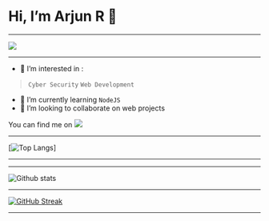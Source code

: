 # Hi, I’m **Arjun R** 👋
- - - - - - - - - - - - 
![](https://komarev.com/ghpvc/?username=arjunr50)
- - - - - - - - - - - - 
- 👀 I’m interested in :
> `Cyber Security`
> `Web Development`
- 🌱 I’m currently learning `NodeJS`
- 💞️ I’m looking to collaborate on web projects
<!-- Actual text -->

You can find me on <a href="https://www.linkedin.com/in/arjun-r--"><img src="https://img.shields.io/badge/LinkedIn-0077B5?style=for-the-badge&logo=linkedin&logoColor=white"></a>
- - - - - - - - - - - -
[![Top Langs](https://github-readme-stats.vercel.app/api/top-langs/?username=arjunr50&layout=compact)]
- - - - - - - - - - - -
- - - - - - - - - - - -
![Github stats](https://github-readme-stats.vercel.app/api?username=arjunr50&theme=midnight-purple_icons=true)
- - - - - - - - - - - -
[![GitHub Streak](http://github-readme-streak-stats.herokuapp.com?user=arjunr50&theme=nightowl&hide_border=true)](https://git.io/streak-stats)
- - - - - - - - - - - -

<!---
arjunr50/arjunr50 is a ✨ special ✨ repository because its `README.md` (this file) appears on your GitHub profile.
You can click the Preview link to take a look at your changes.
--->
